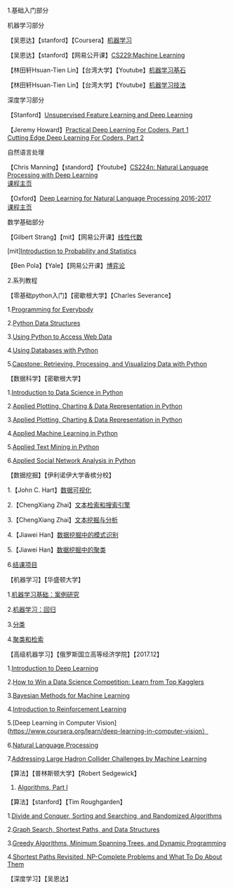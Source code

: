 1.基础入门部分

   机器学习部分
   
  【吴恩达】【stanford】【Coursera】[机器学习](https://www.coursera.org/learn/machine-learning)
  
  【吴恩达】【stanford】【网易公开课】[CS229:Machine Learning](http://open.163.com/special/opencourse/machinelearning.html)

  【林田轩Hsuan-Tien Lin】【台湾大学】【Youtube】[机器学习基石](https://www.youtube.com/watch?v=nQvpFSMPhr0&list=PLXVfgk9fNX2I7tB6oIINGBmW50rrmFTqf)

  【林田轩Hsuan-Tien Lin】【台湾大学】【Youtube】[机器学习技法](https://www.youtube.com/playlist?list=PLXVfgk9fNX2IQOYPmqjqWsNUFl2kpk1U2)

 
  深度学习部分
  
  【Stanford】[Unsupervised Feature Learning and Deep Learning](http://ufldl.stanford.edu/wiki/index.php/UFLDL_Tutorial)

  【Jeremy Howard】[Practical Deep Learning For Coders, Part 1](http://course.fast.ai/index.html) <br>[Cutting Edge Deep Learning For Coders, Part 2](http://course.fast.ai/part2.html)

  自然语言处理
 
  【Chris Manning】【standord】【Youtube】[CS224n: Natural Language Processing with Deep Learning](https://www.youtube.com/playlist?list=PL3FW7Lu3i5Jsnh1rnUwq_TcylNr7EkRe6)<br> [课程主页](http://web.stanford.edu/class/cs224n/)

  【Oxford】[Deep Learning for Natural Language Processing  2016-2017 ](https://github.com/oxford-cs-deepnlp-2017/lectures) <br>[课程主页](http://www.cs.ox.ac.uk/teaching/courses/2016-2017/dl/)

  

 数学基础部分
 
  【Gilbert Strang】【mit】【网易公开课】[线性代数](http://open.163.com/special/opencourse/daishu.html)
  
  [mit][Introduction to Probability and Statistics](https://ocw.mit.edu/courses/mathematics/18-05-introduction-to-probability-and-statistics-spring-2014/)
  
  【Ben Pola】【Yale】【网易公开课】[博弈论](http://open.163.com/special/gametheory/)


2.系列教程

   
   【零基础python入门】【密歇根大学】【Charles Severance】

   1.[Programming for Everybody](https://www.coursera.org/learn/python)

   2.[Python Data Structures](https://www.coursera.org/learn/python-data/home)

   3.[Using Python to Access Web Data](https://www.coursera.org/learn/python-network-data/home)

   4.[Using Databases with Python](https://www.coursera.org/learn/python-databases/home)

   5.[Capstone: Retrieving, Processing, and Visualizing Data with Python](https://www.coursera.org/learn/python-data-visualization/home)


   【数据科学】【密歇根大学】

   1.[Introduction to Data Science in Python](https://www.coursera.org/learn/python-data-analysis)

   2.[Applied Plotting, Charting & Data Representation in Python](https://www.coursera.org/learn/python-plotting)

   3.[Applied Plotting, Charting & Data Representation in Python](https://www.coursera.org/learn/python-plotting)

   4.[Applied Machine Learning in Python](https://www.coursera.org/learn/python-machine-learning)

   5.[Applied Text Mining in Python](https://www.coursera.org/learn/python-text-mining)

   6.[Applied Social Network Analysis in Python](https://www.coursera.org/learn/python-social-network-analysis)


  
  【数据挖掘】【伊利诺伊大学香槟分校】
  
  1.【John C. Hart】[数据可视化](https://www.coursera.org/learn/datavisualization/home/welcome)
   
  2.【ChengXiang Zhai】[文本检索和搜索引擎](https://www.coursera.org/learn/text-retrieval)
   
  3.【ChengXiang Zhai】[文本挖掘与分析](https://www.coursera.org/learn/text-mining/home/welcome)
   
  4.【Jiawei Han】[数据挖掘中的模式识别](https://www.coursera.org/learn/data-patterns/home/welcome)
   
  5.【Jiawei Han】[数据挖掘中的聚类](https://www.coursera.org/learn/cluster-analysis)
   
  6.[结课项目](https://www.coursera.org/learn/data-mining-project)



  【机器学习】【华盛顿大学】
  
  1.[机器学习基础：案例研究](https://www.coursera.org/learn/ml-foundations)
  
  2.[机器学习：回归](https://www.coursera.org/learn/ml-regression)
  
  3.[分类](https://www.coursera.org/learn/ml-classification)
  
  4.[聚类和检索](https://www.coursera.org/learn/ml-clustering-and-retrieval)
  
  
  【高级机器学习】【俄罗斯国立高等经济学院】【2017.12】
  
  1.[Introduction to Deep Learning](https://www.coursera.org/learn/intro-to-deep-learning)
  
  2.[How to Win a Data Science Competition: Learn from Top Kagglers](https://www.coursera.org/learn/competitive-data-science)
  
  3.[Bayesian Methods for Machine Learning](https://www.coursera.org/learn/bayesian-methods-in-machine-learning)
  
  4.[Introduction to Reinforcement Learning](https://www.coursera.org/learn/introduction-to-reinforcement-learning)
  
  5.[Deep Learning in Computer Vision](https://www.coursera.org/learn/deep-learning-in-computer-vision）
  
  6.[Natural Language Processing](https://www.coursera.org/learn/language-processing)
  
  7.[Addressing Large Hadron Collider Challenges by Machine Learning](https://www.coursera.org/learn/hadron-collider-machine-learning)
  
 【算法】【普林斯顿大学】【Robert Sedgewick】
 
 1. [Algorithms, Part I](https://www.coursera.org/learn/algorithms-part1)
  
   
【算法】【stanford】【Tim Roughgarden】

1.[Divide and Conquer, Sorting and Searching, and Randomized Algorithms](https://www.coursera.org/learn/algorithms-divide-conquer)

2.[Graph Search, Shortest Paths, and Data Structures](https://www.coursera.org/learn/algorithms-graphs-data-structures)

3.[Greedy Algorithms, Minimum Spanning Trees, and Dynamic Programming](https://www.coursera.org/learn/algorithms-greedy)

4.[Shortest Paths Revisited, NP-Complete Problems and What To Do About Them](https://www.coursera.org/learn/algorithms-npcomplete)






  【深度学习】【吴恩达】

   
   
